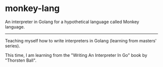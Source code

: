# monkey-lang
An interpreter in Golang for a hypothetical language called Monkey language. 

---

Teaching myself how to write interpreters in Golang (learning from masters' series). 

This time, I am learning from the "Writing An Interpreter In Go" book by "Thorsten Ball".

